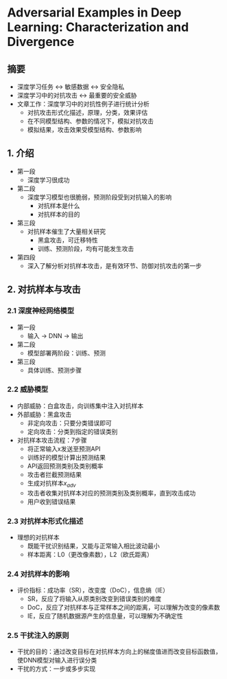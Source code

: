 # Adversarial Examples in Deep Learning: Characterization and Divergence
## 摘要
- 深度学习任务 <-> 敏感数据  <-> 安全隐私
- 深度学习中的对抗攻击 <-> 最重要的安全威胁
- 文章工作：深度学习中的对抗性例子进行统计分析
  - 对抗攻击形式化描述，原理，分类，效果评估
  - 在不同模型结构、参数的情况下，模拟对抗攻击
  - 模拟结果，攻击效果受模型结构、参数影响

## 1. 介绍
- 第一段
  - 深度学习很成功
- 第二段
  - 深度学习模型也很脆弱，预测阶段受到对抗输入的影响
    - 对抗样本是什么
    - 对抗样本的目的
- 第三段
  - 对抗样本催生了大量相关研究
    - 黑盒攻击，可迁移特性
    - 训练、预测阶段，均有可能发生攻击
- 第四段
  - 深入了解分析对抗样本攻击，是有效环节、防御对抗攻击的第一步
## 2. 对抗样本与攻击
### 2.1 深度神经网络模型
- 第一段
  - 输入 -> DNN -> 输出
- 第二段
  - 模型部署两阶段：训练、预测
- 第三段
  - 具体训练、预测步骤
### 2.2 威胁模型
- 内部威胁：白盒攻击，向训练集中注入对抗样本
- 外部威胁：黑盒攻击
  - 非定向攻击：只要分类错误即可
  - 定向攻击：分类到指定的错误类别
- 对抗样本攻击流程：7步骤
  - 将正常输入x发送至预测API
  - 训练好的模型计算出预测结果
  - API返回预测类别及类别概率
  - 攻击者拦截预测结果
  - 生成对抗样本$x_{adv}$
  - 攻击者收集对抗样本对应的预测类别及类别概率，直到攻击成功
  - 用户收到错误结果
### 2.3 对抗样本形式化描述
- 理想的对抗样本
  - 既能干扰识别结果，又能与正常输入相比波动最小
  - 样本距离：L0（更改像素数），L2（欧氏距离）
### 2.4 对抗样本的影响
- 评价指标：成功率（SR），改变度（DoC），信息熵（IE）
  - SR，反应了将输入从原类别改变到错误类别的难度
  - DoC，反应了对抗样本与正常样本之间的距离，可以理解为改变的像素数
  - IE，反应了随机数据源产生的信息量，可以理解为不确定性
### 2.5 干扰注入的原则
- 干扰的目的：通过改变目标在对抗样本方向上的梯度值进而改变目标函数值，使DNN模型对输入进行误分类
- 干扰的方式：一步或多步实现
